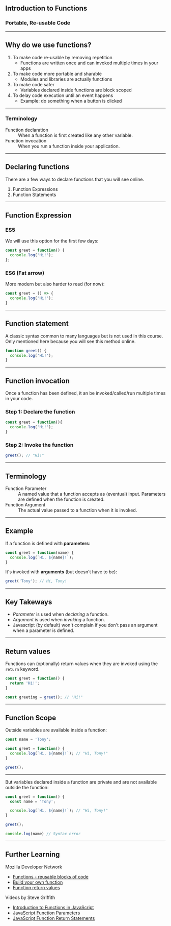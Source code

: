 
## Introduction to Functions
### Portable, Re-usable Code

---

## Why do we use functions?
1. To make code re-usable by removing repetition
    - Functions are written once and can invoked multiple times in your apps
2. To make code more portable and sharable
    - Modules and libraries are actually functions
3. To make code safer
    - Variables declared inside functions are block scoped
4. To delay code execution until an event happens
    - Example: do something when a button is clicked

---
### Terminology

<dl>
  <dt>Function declaration</dt>
  <dd>When a function is first created like any other variable.</dd>
  <dt>Function invocation</dt>
  <dd>When you run a function inside your application.</dd>
</dl>

---

## Declaring functions
There are a few ways to declare functions that you will see online.
1. Function Expressions
2. Function Statements

---

## Function Expression

### ES5
We will use this option for the first few days:

```js
const greet = function() {
  console.log('Hi!');
};
```

### ES6 (Fat arrow)
More modern but also harder to read (for now):

```js
const greet = () => {
  console.log('Hi!');
}
```

---

## Function statement
A classic syntax common to many languages but is not used in this course. Only mentioned here because you will see this method online.

```js
function greet() {
  console.log('Hi!');
}
```


---

## Function invocation
Once a function has been defined, it an be invoked/called/run multiple times in your code.

### Step 1: Declare the function
```js
const greet = function(){
  console.log('Hi!');
}
```

### Step 2: Invoke the function
```js
greet(); // "Hi!"
```

---

## Terminology
<dl>
  <dt>Function Parameter</dt>
  <dd>A named value that a function accepts as (eventual) input. Parameters are defined when the function is created.</dd>
  <dt>Function Argument</dt>
  <dd>The actual value passed to a function when it is invoked.</dd>
</dl>

---

## Example

If a function is defined with **parameters**:

```js
const greet = function(name) {
  console.log(`Hi, ${name}!`);
}
```

It's invoked with **arguments** (but doesn't have to be):

```js
greet('Tony'); // Hi, Tony!
```

---

## Key Takeways
- _Parameter_ is used when _declaring_ a function. 
- _Argument_ is used when _invoking_ a function. 
- Javascript (by default) won't complain if you don't pass an argument when a parameter is defined.

---

## Return values
Functions can (optionally) return values when they are invoked using the `return` keyword.

```js
const greet = function() {
  return 'Hi!';
}

const greeting = greet(); // "Hi!"
```

---

## Function Scope
Outside variables are available inside a function:

```js
const name = 'Tony';

const greet = function() {
  console.log(`Hi, ${name}!`); // "Hi, Tony!"
}

greet();
```

---

But variables declared inside a function are private and are not available outside the function:

```js
const greet = function() {
  const name = 'Tony';

  console.log(`Hi, ${name}!`); // "Hi, Tony!"
}

greet();

console.log(name) // Syntax error
```

---

## Further Learning

Mozilla Developer Network
- [Functions - reusable blocks of code](https://developer.mozilla.org/en-US/docs/Learn/JavaScript/Building_blocks/Functions)
- [Build your own function](https://developer.mozilla.org/en-US/docs/Learn/JavaScript/Building_blocks/Build_your_own_function)
- [Function return values](https://developer.mozilla.org/en-US/docs/Learn/JavaScript/Building_blocks/Return_values)

Videos by Steve Griffith
- [Introduction to Functions in JavaScript](https://youtu.be/W6QaDqud66Y)
- [JavaScript Function Parameters](https://youtu.be/dxbsN6_C5PI)
- [JavaScript Function Return Statements](https://youtu.be/qed2cjdF-30)
